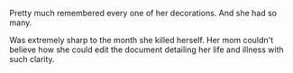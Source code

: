 Pretty much remembered every one of her decorations. And she had so many. 

Was extremely sharp to the month she killed herself. Her mom couldn't believe how she could edit the document detailing her life and illness with such clarity. 